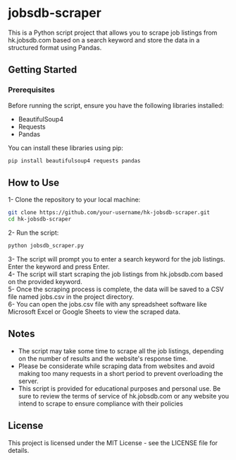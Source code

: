 # jobsdb-scraper
This is a Python script project that allows you to scrape job listings from hk.jobsdb.com based on a search keyword and store the data in a structured format using Pandas.

## Getting Started 

### Prerequisites 
Before running the script, ensure you have the following libraries installed:

* BeautifulSoup4
* Requests
* Pandas

You can install these libraries using pip:

```bash
pip install beautifulsoup4 requests pandas
```

## How to Use 
1- Clone the repository to your local machine:
```bash
git clone https://github.com/your-username/hk-jobsdb-scraper.git
cd hk-jobsdb-scraper
```
2- Run the script:
```bash
python jobsdb_scraper.py
```
3- The script will prompt you to enter a search keyword for the job listings. Enter the keyword and press Enter.  
4- The script will start scraping the job listings from hk.jobsdb.com based on the provided keyword.  
5- Once the scraping process is complete, the data will be saved to a CSV file named jobs.csv in the project directory.  
6- You can open the jobs.csv file with any spreadsheet software like Microsoft Excel or Google Sheets to view the scraped data.  

## Notes 
* The script may take some time to scrape all the job listings, depending on the number of results and the website's response time.
* Please be considerate while scraping data from websites and avoid making too many requests in a short period to prevent overloading the server.
* This script is provided for educational purposes and personal use. Be sure to review the terms of service of hk.jobsdb.com or any website you intend to scrape to ensure compliance with their policies

## License 
This project is licensed under the MIT License - see the LICENSE file for details.

